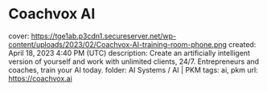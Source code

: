 # Coachvox AI

cover: https://tge1ab.p3cdn1.secureserver.net/wp-content/uploads/2023/02/Coachvox-AI-training-room-phone.png
created: April 18, 2023 4:40 PM (UTC)
description: Create an artificially intelligent version of yourself and work with unlimited clients, 24/7. Entrepreneurs and coaches, train your AI today.
folder: AI Systems / AI | PKM
tags: ai, pkm
url: https://coachvox.ai